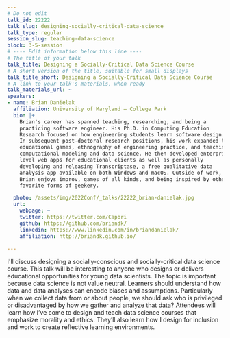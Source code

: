 ```yaml
---
# Do not edit
talk_id: 22222
talk_slug: designing-socially-critical-data-science
talk_type: regular
session_slug: teaching-data-science
block: 3-5-session
# ---- Edit information below this line ----
# The title of your talk
talk_title: Designing a Socially-Critical Data Science Course
# A short version of the title, suitable for small displays
talk_title_short: Designing a Socially-Critical Data Science Course
# A link to your talk's materials, when ready
talk_materials_url: ~
speakers:
- name: Brian Danielak
  affiliation: University of Maryland – College Park
  bio: |+
    Brian's career has spanned teaching, researching, and being a
    practicing software engineer. His Ph.D. in Computing Education
    Research focused on how engineering students learn software design.
    In subsequent post-doctoral research positions, his work expanded to
    educational games, ethnography of engineering practice, and teaching
    computational modeling and data science. He then developed enterprise
    level web apps for educational clients as well as personally
    developing and releasing Transcriptase, a free qualitative data
    analysis app available on both Windows and macOS. Outside of work,
    Brian enjoys improv, games of all kinds, and being inspired by others’
    favorite forms of geekery.

  photo: /assets/img/2022Conf/_talks/22222_brian-danielak.jpg
  url:
    webpage: ~
    twitter: https://twitter.com/Capbri
    github: https://github.com/briandk/
    linkedin: https://www.linkedin.com/in/briandanielak/
    affiliation: http://briandk.github.io/

---
```


<!-- ABSTRACT ----
Please write abstract below. You may use simple markdown (links, code style, bold, italics)
-->

I'll discuss designing a socially-conscious and socially-critical data science
course. This talk will be interesting to anyone who designs or delivers
educational opportunities for young data scientists. The topic is important
because data science is not value neutral. Learners should understand how
data and data analyses can encode biases and assumptions. Particularly when
we collect data from or about people, we should ask who is privileged or
disadvantaged by how we gather and analyze that data? Attendees will learn
how I’ve come to design and teach data science courses that emphasize morality
and ethics. They’ll also learn how I design for inclusion and work to create
reflective learning environments.
